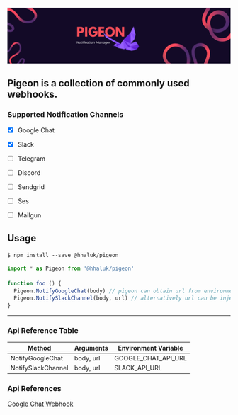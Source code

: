 ![Pigeon](./pigeon.png "Pigeon")
## Pigeon is a collection of commonly used webhooks.
### Supported Notification Channels

- [x] Google Chat
- [x] Slack
- [ ] Telegram
- [ ] Discord
- [ ] Sendgrid
- [ ] Ses
- [ ] Mailgun


## Usage

```console
$ npm install --save @hhaluk/pigeon
```


```js
import * as Pigeon from '@hhaluk/pigeon'

function foo () {
  Pigeon.NotifyGoogleChat(body) // pigeon can obtain url from environment. See Api Reference Table.
  Pigeon.NotifySlackChannel(body, url) // alternatively url can be injected directly.
}
```
---

### Api Reference Table
|  Method | Arguments  | Environment Variable  |
|---|---|---|
| NotifyGoogleChat  | body, url   | GOOGLE_CHAT_API_URL
| NotifySlackChannel  | body, url   | SLACK_API_URL

### Api References

[Google Chat Webhook](https://developers.google.com/chat/api/guides/message-formats)
